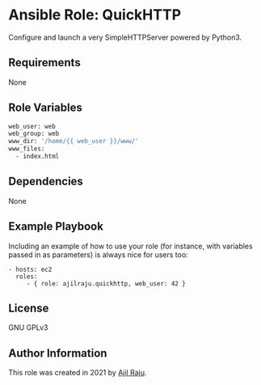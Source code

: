 Ansible Role: QuickHTTP
=========

Configure and launch a very SimpleHTTPServer powered by Python3.

Requirements
------------

None

Role Variables
--------------

```bash
web_user: web
web_group: web
www_dir: '/home/{{ web_user }}/www/'
www_files:
  - index.html
```

Dependencies
------------

None

Example Playbook
----------------

Including an example of how to use your role (for instance, with variables passed in as parameters) is always nice for users too:

    - hosts: ec2
      roles:
         - { role: ajilraju.quickhttp, web_user: 42 }

License
-------

GNU GPLv3

Author Information
------------------

This role was created in 2021 by [Ajil Raju](https://ajilraju.github.io).
